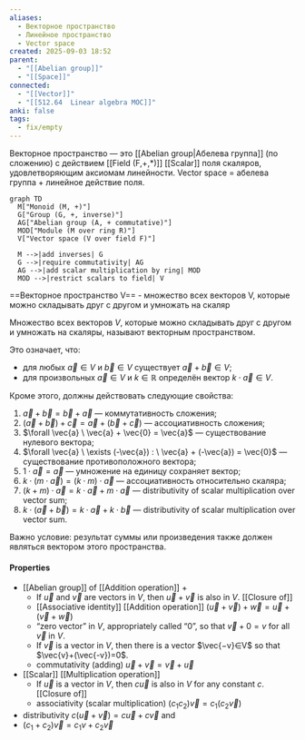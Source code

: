 ```yaml
---
aliases:
  - Векторное пространство
  - Линейное пространство
  - Vector space
created: 2025-09-03 18:52
parent:
  - "[[Abelian group]]"
  - "[[Space]]"
connected:
  - "[[Vector]]"
  - "[[512.64  Linear algebra MOC]]"
anki: false
tags:
  - fix/empty
---
```

Векторное пространство — это [[Abelian group|Абелева группа]] (по сложению) с действием [[Field (F,+,*)]] [[Scalar]] поля скаляров, удовлетворяющим аксиомам линейности.
Vector space = абелева группа + линейное действие поля.

```mermaid
graph TD
  M["Monoid (M, +)"] 
  G["Group (G, +, inverse)"]
  AG["Abelian group (A, + commutative)"]
  MOD["Module (M over ring R)"]
  V["Vector space (V over field F)"]

  M -->|add inverses| G
  G -->|require commutativity| AG
  AG -->|add scalar multiplication by ring| MOD
  MOD -->|restrict scalars to field| V

```



==Векторное пространство V== - множество всех векторов V, которые можно складывать друг с другом и умножать на скаляр

Множество всех векторов $V$, которые можно складывать друг с другом и умножать на скаляры, называют векторным пространством.

Это означает, что:
- для любых $\vec{a} \in V$ и $\vec{b} \in V$ существует $\vec{a} + \vec{b} \in V$;
- для произвольных $\vec{a} \in V$ и $k \in \mathbb{R}$ определён вектор $k \cdot \vec{a} \in V$.

Кроме этого, должны действовать следующие свойства:

1) ${\vec{a} + \vec{b} = \vec{b} + \vec{a}}$ — коммутативность сложения;
2) ${(\vec{a} + \vec{b}) + \vec{c} = \vec{a} + (\vec{b} + \vec{c})}$ — ассоциативность сложения;
3) $\forall \vec{a} \ \vec{a} + \vec{0} = \vec{a}$ — существование нулевого вектора;
4) $\forall \vec{a} \ \exists (-\vec{a}) : \ \vec{a} + (-\vec{a}) = \vec{0}$ — существование противоположного вектора;
5) ${1 \cdot \vec{a} = \vec{a}}$ — умножение на единицу сохраняет вектор;
6) ${k \cdot (m \cdot \vec{a}) = (k \cdot m) \cdot \vec{a}}$ — ассоциативность относительно скаляра;
7) ${ (k + m) \cdot \vec{a} = k \cdot \vec{a} + m \cdot \vec{a}}$ — distributivity of scalar multiplication over vector sum;
8) ${k \cdot (\vec{a} + \vec{b}) = k \cdot \vec{a} + k \cdot \vec{b}}$ — distributivity of scalar multiplication over vector sum.

Важно условие: результат суммы или произведения также должен являться вектором этого пространства.


#### Properties
- [[Abelian group]] of [[Addition operation]] $+$
    -   If $\vec{u}$ and $\vec{v}$ are vectors in $V$, then $\vec{u}+\vec{v}$ is also in $V$. [[Closure of]]
    - [[Associative identity]] [[Addition operation]]  $(\vec{u}+\vec{v})+\vec{w}=\vec{u}+(\vec{v}+\vec{w})$ 
    - “zero vector” in $V$, appropriately called “$0$”, so that $\vec{v}+0=v$ for all $\vec{v}$ in $V$.
    - If $\vec{v}$ is a vector in $V$, then there is a vector $\vec{−v}∈V$ so that $\vec{v}+(\vec{-v})=0$.
    - commutativity (adding) $\vec{u}+\vec{v}=\vec{v}+\vec{u}$
- [[Scalar]] [[Multiplication operation]]
    - If $\vec{u}$ is a vector in $V$, then $c\vec{u}$ is also in $V$ for any constant $c$. [[Closure of]]
    - associativity (scalar multiplication) $(c_1c_2)\vec{v}=c_1(c_2\vec{v})$
- distributivity $c(\vec{u}+\vec{v})=c\vec{u}+c\vec{v}$ and
- $(c_1+c_2)\vec{v}=c_1v+c_2\vec{v}$
